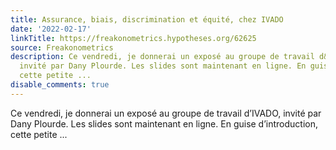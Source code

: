 ```yaml
---
title: Assurance, biais, discrimination et équité, chez IVADO
date: '2022-02-17'
linkTitle: https://freakonometrics.hypotheses.org/62625
source: Freakonometrics
description: Ce vendredi, je donnerai un exposé au groupe de travail d&#8217;IVADO,
  invité par Dany Plourde. Les slides sont maintenant en ligne. En guise d&#8217;introduction,
  cette petite ...
disable_comments: true
---
```

Ce vendredi, je donnerai un exposé au groupe de travail d&#8217;IVADO, invité par Dany Plourde. Les slides sont maintenant en ligne. En guise d&#8217;introduction, cette petite ...